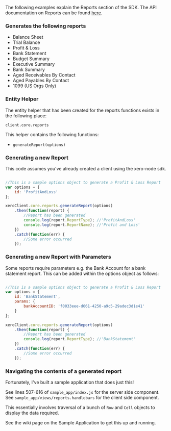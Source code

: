 The following examples explain the Reports section of the SDK.  The API documentation on Reports can be found [here](https://developer.xero.com/documentation/api/reports).

### Generates the following reports

* Balance Sheet
* Trial Balance
* Profit & Loss
* Bank Statement
* Budget Summary
* Executive Summary
* Bank Summary
* Aged Receivables By Contact
* Aged Payables By Contact
* 1099 (US Orgs Only)

### Entity Helper

The entity helper that has been created for the reports functions exists in the following place:

`client.core.reports`

This helper contains the following functions:

* `generateReport(options)`

### Generating a new Report

This code assumes you've already created a client using the xero-node sdk. 

```javascript

//This is a sample options object to generate a Profit & Loss Report
var options = {
    id: 'ProfitAndLoss'
};

xeroClient.core.reports.generateReport(options)
    .then(function(report) {
        //Report has been generated 
        console.log(report.ReportType); //'ProfitAndLoss'
        console.log(report.ReportName); //'Profit and Loss'
    })
    .catch(function(err) {
        //Some error occurred
    });
```

### Generating a new Report with Parameters

Some reports require parameters e.g. the Bank Account for a bank statement report.  This can be added within the options object as follows:

```javascript

//This is a sample options object to generate a Profit & Loss Report
var options = {
    id: 'BankStatement',
    params: {
        bankAccountID: 'f0033eee-d661-4250-a9c5-29adec3d1e41'
    }
};

xeroClient.core.reports.generateReport(options)
    .then(function(report) {
        //Report has been generated 
        console.log(report.ReportType); //'BankStatement'
    })
    .catch(function(err) {
        //Some error occurred
    });
```

### Navigating the contents of a generated report

Fortunately, I've built a sample application that does just this!

See lines 507-616 of `sample_app/index.js` for the server side component.  
See `sample_app/views/reports.handlebars` for the client side component.

This essentially involves traversal of a bunch of `Row` and `Cell` objects to display the data required.

See the wiki page on the Sample Application to get this up and running.